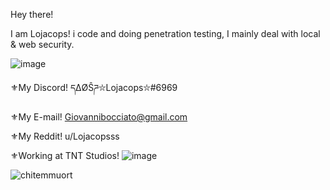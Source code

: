 Hey there! 

I am Lojacops! i code and doing penetration testing, I mainly deal with local & web security.

![image](https://user-images.githubusercontent.com/68278515/116513600-24408380-a8ca-11eb-827e-d06ed63cde49.png)

⚜My Discord! དΔØŜཌ⛥Lojacops⛥#6969

⚜My E-mail! Giovannibocciato@gmail.com

⚜My Reddit! u/Lojacopsss

⚜Working at TNT Studios! ![image](https://user-images.githubusercontent.com/68278515/114585830-56c06e80-9c84-11eb-8603-83012fbfe189.png)

![chitemmuort](https://github-readme-stats.vercel.app/api?username=Lojacops&show_icons=true&theme=merko)


